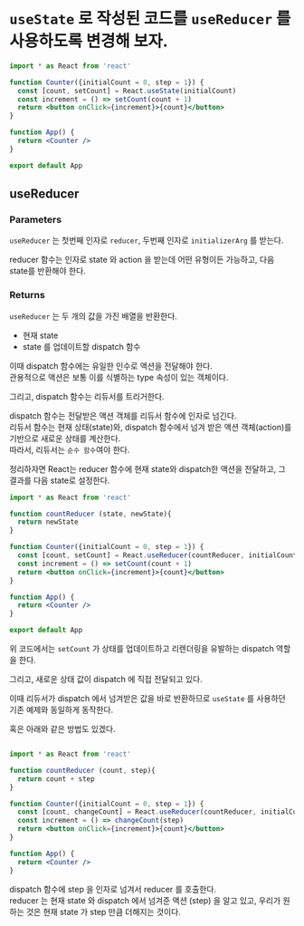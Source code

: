 # `useState` 로 작성된 코드를 `useReducer` 를 사용하도록 변경해 보자.  

```jsx
import * as React from 'react'

function Counter({initialCount = 0, step = 1}) {
  const [count, setCount] = React.useState(initialCount)
  const increment = () => setCount(count + 1)
  return <button onClick={increment}>{count}</button>
}

function App() {
  return <Counter />
}

export default App

```

## useReducer

### Parameters

`useReducer` 는 첫번째 인자로 `reducer`, 두번째 인자로 `initializerArg` 를 받는다.  

reducer 함수는 인자로 state 와 action 을 받는데 어떤 유형이든 가능하고, 다음 state를 반환해야 한다.  

### Returns

`useReducer` 는 두 개의 값을 가진 배열을 반환한다.  

- 현재 state
- state 를 업데이트할 dispatch 함수

이때 dispatch 함수에는 유일한 인수로 액션을 전달해야 한다.  
관용적으로 액션은 보통 이를 식별하는 type 속성이 있는 객체이다.   

그리고, dispatch 함수는 리듀서를 트리거한다.  

dispatch 함수는 전달받은 액션 객체를 리듀서 함수에 인자로 넘긴다.  
리듀서 함수는 현재 상태(state)와, dispatch 함수에서 넘겨 받은 액션 객체(action)를 기반으로 새로운 상태를 계산한다.  
따라서, 리듀서는 `순수 함수`여야 한다.  

정리하자면 React는 reducer 함수에 현재 state와 dispatch한 액션을 전달하고, 그 결과를 다음 state로 설정한다.  

```jsx
import * as React from 'react'

function countReducer (state, newState){
  return newState
}

function Counter({initialCount = 0, step = 1}) {
  const [count, setCount] = React.useReducer(countReducer, initialCount)
  const increment = () => setCount(count + 1)
  return <button onClick={increment}>{count}</button>
}

function App() {
  return <Counter />
}

export default App
```

위 코드에서는 `setCount` 가 상태를 업데이트하고 리렌더링을 유발하는 dispatch 역할을 한다.  

그리고, 새로운 상태 값이 dispatch 에 직접 전달되고 있다. 

이때 리듀서가 dispatch 에서 넘겨받은 값을 바로 반환하므로 `useState` 를 사용하던 기존 예제와 동일하게 동작한다.  

혹은 아래와 같은 방법도 있겠다.  

```jsx

import * as React from 'react'

function countReducer (count, step){
  return count + step
}

function Counter({initialCount = 0, step = 1}) {
  const [count, changeCount] = React.useReducer(countReducer, initialCount)
  const increment = () => changeCount(step)
  return <button onClick={increment}>{count}</button>
}

function App() {
  return <Counter />
}
```

dispatch 함수에 step 을 인자로 넘겨서 reducer 를 호출한다.  
reducer 는 현재 state 와 dispatch 에서 넘겨준 액션 (step) 을 알고 있고, 우리가 원하는 것은 현재 state 가 step 만큼 더해지는 것이다.  